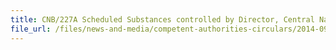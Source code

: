 ```yaml
---
title: CNB/227A Scheduled Substances controlled by Director, Central Narcotics Bureau (CNB) 
file_url: /files/news-and-media/competent-authorities-circulars/2014-09-02-CA.pdf
---
```

